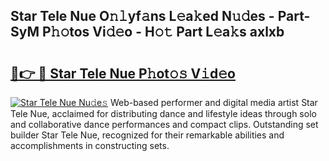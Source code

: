 ## Star Tele Nue O𝚗𝚕yf𝚊ns L𝚎a𝚔ed N𝚞𝚍es - Part-SyM P𝚑𝚘tos Vi𝚍𝚎o - H𝚘𝚝 Part L𝚎a𝚔s axlxb

# <h2><a href="http://kf23y0i.oniu.top/?m=Star+Tele+Nue">🔗👉 🔴 Star Tele Nue P𝚑ot𝚘𝚜 V𝚒d𝚎o</a></h2>

[![Star Tele Nue Nu𝚍e𝚜](https://i.imgur.com/0qMVB7G.gif)](http://kf23y0i.oniu.top/?m=Star+Tele+Nue)
Web-based performer and digital media artist Star Tele Nue, acclaimed for distributing dance and lifestyle ideas through solo and collaborative dance performances and compact clips. Outstanding set builder Star Tele Nue, recognized for their remarkable abilities and accomplishments in constructing sets.  

